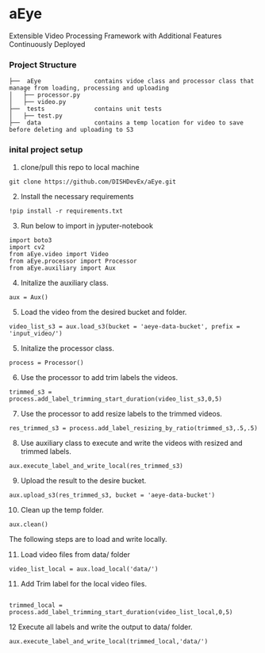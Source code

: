 # aEye

Extensible Video Processing Framework with Additional Features Continuously Deployed

### **Project Structure**

```
├──  aEye				contains vidoe class and processor class that manage from loading, processing and uploading
│   ├── processor.py
│   ├── video.py
├──  tests				contains unit tests
│   ├── test.py
├──  data				contains a temp location for video to save before deleting and uploading to S3
```

### **inital project setup**

1. clone/pull this repo to local machine

```console
git clone https://github.com/DISHDevEx/aEye.git
```

2. Install the necessary requirements

```console
!pip install -r requirements.txt
```

3. Run below to import in jyputer-notebook

```console
import boto3
import cv2
from aEye.video import Video
from aEye.processor import Processor
from aEye.auxiliary import Aux
```

4. Initalize the auxiliary class.

```console
aux = Aux()
```

5. Load the video from the desired bucket and folder.

```console
video_list_s3 = aux.load_s3(bucket = 'aeye-data-bucket', prefix = 'input_video/')
```

5. Initalize the processor class.

```console
process = Processor()
```

6. Use the processor to add trim labels the videos.

```console
trimmed_s3 = process.add_label_trimming_start_duration(video_list_s3,0,5)
```

7. Use the processor to add resize labels to the trimmed videos.

```console
res_trimmed_s3 = process.add_label_resizing_by_ratio(trimmed_s3,.5,.5)
```

8. Use auxiliary class to execute and write the videos with resized and trimmed labels.

```console
aux.execute_label_and_write_local(res_trimmed_s3)
```

9. Upload the result to the desire bucket.

```console
aux.upload_s3(res_trimmed_s3, bucket = 'aeye-data-bucket')
```

10. Clean up the temp folder.

```console
aux.clean()
```

The following steps are to load and write locally.

11. Load video files from data/ folder

```console
video_list_local = aux.load_local('data/')
```

11. Add Trim label for the local video files.

```console

trimmed_local = process.add_label_trimming_start_duration(video_list_local,0,5)
```

12 Execute all labels and write the output to data/ folder.

```console
aux.execute_label_and_write_local(trimmed_local,'data/')
```

